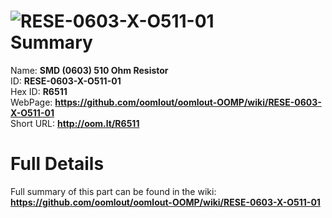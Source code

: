 
![RESE-0603-X-O511-01](https://github.com/oomlout/oomlout-OOMP/blob/master/parts/RESE-0603-X-O511-01/RESE-0603-X-O511-01_420.jpg)   
Summary
=================
  
Name: __SMD (0603) 510 Ohm Resistor__    
ID: __RESE-0603-X-O511-01__   
Hex ID: __R6511__   
WebPage: __https://github.com/oomlout/oomlout-OOMP/wiki/RESE-0603-X-O511-01__   
Short URL: __http://oom.lt/R6511__   

Full Details
==========================
Full summary of this part can be found in the wiki:   
__https://github.com/oomlout/oomlout-OOMP/wiki/RESE-0603-X-O511-01__    

